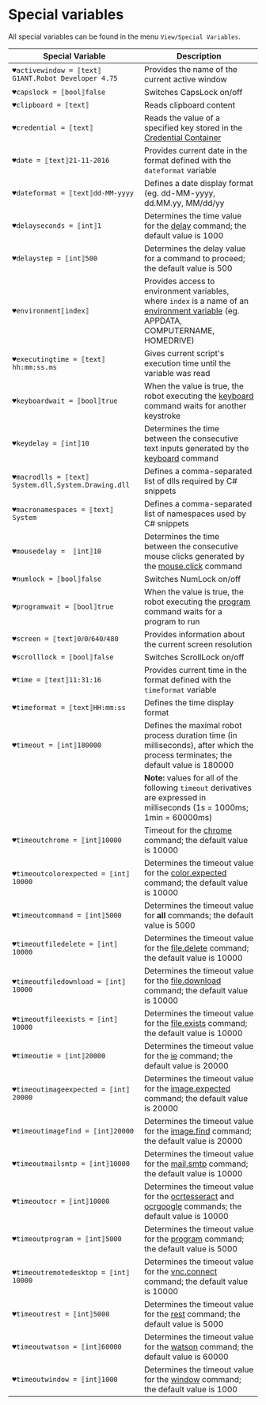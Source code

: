 # Special variables

All special variables can be found in the menu `View/Special Variables`.

| Special Variable | Description |
| ---------------- | ----------- |
| `♥activewindow = ⟦text⟧G1ANT.Robot Developer 4.75`  | Provides the name of the current active window |
| `♥capslock = ⟦bool⟧false` | Switches CapsLock on/off |
| `♥clipboard = ⟦text⟧` | Reads clipboard content |
| `♥credential = ⟦text⟧` | Reads the value of a specified key stored in the [Credential Container](../../g1ant.robot-window/auxiliary-windows/credential-container.md) |
| `♥date = ⟦text⟧21-11-2016` | Provides current date in the format defined with the `dateformat` variable |
| `♥dateformat = ⟦text⟧dd-MM-yyyy` | Defines a date display format (eg. dd-MM-yyyy, dd.MM.yy, MM\/dd\/yy |
| `♥delayseconds = ⟦int⟧1` | Determines the time value for the [delay](../commands/delay.md) command; the default value is 1000 |
| `♥delaystep = ⟦int⟧500` | Determines the delay value for a command to proceed; the default value is  500 |
| `♥environment⟦index⟧` | Provides access to environment variables, where `index` is a name of an [environment variable](environment.md) (eg. APPDATA, COMPUTERNAME, HOMEDRIVE) |
| `♥executingtime = ⟦text⟧hh:mm:ss.ms` | Gives current script's execution time until the variable was read |
| `♥keyboardwait = ⟦bool⟧true` | When the value is true, the robot executing the [keyboard](../commands/keyboard.md) command waits for another keystroke |
| `♥keydelay = ⟦int⟧10` | Determines the time between the consecutive text inputs generated by the [keyboard](../commands/keyboard.md) command |
| `♥macrodlls = ⟦text⟧System.dll,System.Drawing.dll` | Defines a comma-separated list of dlls required by C# snippets |
| `♥macronamespaces = ⟦text⟧System` | Defines a comma-separated list of namespaces used by C# snippets |
| `♥mousedelay =  ⟦int⟧10` | Determines the time between the consecutive mouse clicks generated by the [mouse.click](../commands/mouse.click.md) command |
| `♥numlock = ⟦bool⟧false` | Switches NumLock on/off |
| `♥programwait = ⟦bool⟧true` | When the value is true, the robot executing the [program](../commands/program.md) command waits for a program to run |
| `♥screen = ⟦text⟧0⫽0⫽640⫽480` | Provides information about the current screen resolution |
| `♥scrolllock = ⟦bool⟧false` | Switches ScrollLock on/off |
| `♥time = ⟦text⟧11:31:16` | Provides current time in the format defined with the `timeformat` variable |
| `♥timeformat = ⟦text⟧HH:mm:ss` | Defines the time display format |
| `♥timeout = ⟦int⟧180000` | Defines the maximal robot process duration time (in milliseconds), after which the process terminates; the default value is 180000 |
||**Note:** values for all of the following `timeout` derivatives are expressed in milliseconds (1s = 1000ms; 1min = 60000ms) |
| `♥timeoutchrome = ⟦int⟧10000` | Timeout for the [chrome](../commands/chrome.md) command; the default value is 10000 |
| `♥timeoutcolorexpected = ⟦int⟧10000` | Determines the timeout value for the [color.expected](../commands/color.expected.md) command; the default value is 10000 |
| `♥timeoutcommand = ⟦int⟧5000` | Determines the timeout value for **all** commands; the default value is 5000 |
| `♥timeoutfiledelete = ⟦int⟧10000` | Determines the timeout value for the [file.delete](../commands/file.delete.md) command; the default value is 10000 |
| `♥timeoutfiledownload = ⟦int⟧10000` | Determines the timeout value for the [file.download](../commands/file.download.md) command; the default value is 10000 |
| `♥timeoutfileexists = ⟦int⟧10000` | Determines the timeout value for the [file.exists](../commands/file.exists.md) command; the default value is 10000 |
| `♥timeoutie = ⟦int⟧20000` | Determines the timeout value for the [ie](../commands/ie.md) command; the default value is 20000 |
| `♥timeoutimageexpected = ⟦int⟧20000` | Determines the timeout value for the [image.expected](../commands/image.expected.md) command; the default value is 20000 |
| `♥timeoutimagefind = ⟦int⟧20000` | Determines the timeout value for the [image.find](../commands/image.find.md) command; the default value is 20000 |
| `♥timeoutmailsmtp = ⟦int⟧10000` | Determines the timeout value for the [mail.smtp](../commands/mail.smtp.md) command; the default value is 10000 |
| `♥timeoutocr = ⟦int⟧10000` | Determines the timeout value for the [ocrtesseract](../commands/ocrtesseract.md) and [ocrgoogle](../commands/ocrgoogle.md) commands; the default value is 10000 |
| `♥timeoutprogram = ⟦int⟧5000` | Determines the timeout value for the [program](../commands/program.md) command; the default value is 5000 |
| `♥timeoutremotedesktop = ⟦int⟧10000` | Determines the timeout value for the [vnc.connect](../commands/vnc.connect.md) command; the default value is 10000 |
| `♥timeoutrest = ⟦int⟧5000` | Determines the timeout value for the [rest](../commands/rest.md) command; the default value is 5000 |
| `♥timeoutwatson = ⟦int⟧60000` | Determines the timeout value for the [watson](../commands/watson.md) command; the default value is 60000 |
| `♥timeoutwindow = ⟦int⟧1000` | Determines the timeout value for the [window](../commands/window.md) command; the default value is 1000 |